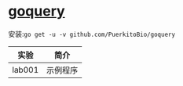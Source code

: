 # [goquery](https://github.com/PuerkitoBio/goquery)
安装:`go get -u -v github.com/PuerkitoBio/goquery`

|实验|简介|
|---|---|
|lab001|示例程序|